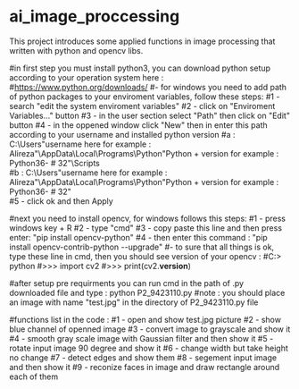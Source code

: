 # ai_image_proccessing
This project introduces some applied functions in image processing that written with python and opencv libs.

#in first step you must install python3, you can download python setup according to your operation system here :
#https://www.python.org/downloads/
#- for windows you need to add path of python packages to your enviroment variables, follow these steps:
#1 - search "edit the system enviroment variables"
#2 - click on "Enviroment Variables..." button
#3 - in the user section select "Path" then click on "Edit" button
#4 - in the oppened window click "New" then in enter this path according to your username and installed python version
#a : C:\Users\"username here for example : Alireza"\AppData\Local\Programs\Python\"Python + version for example : Python36-           #         32"\Scripts\
#b : C:\Users\"username here for example : Alireza"\AppData\Local\Programs\Python\"Python + version for example : Python36-           #         32"\
#5 - click ok and then Apply 
  
#next you need to install opencv, for windows follows this steps:
#1 - press windows key + R
#2 - type "cmd"
#3 - copy paste this line and then press enter: "pip install opencv-python"
#4 - then enter this command : "pip install opencv-contrib-python --upgrade"
#- to sure that all things is ok, type these line in cmd, then you should see version of your opencv :
#C:\> python
#>>> import cv2
#>>> print(cv2.__version__)
    
#after setup pre requirments you can run cmd in the path of .py downloaded file and type : python P2_9423110.py
#note : you should place an image with name "test.jpg" in the directory of P2_9423110.py file

#functions list in the code : 
#1 - open and show test.jpg picture
#2 - show blue channel of openned image
#3 - convert image to grayscale and show it
#4 - smooth gray scale image with Gaussian filter and then show it
#5 - rotate input image 90 degree and show it
#6 - change width but take height no change
#7 - detect edges and show them
#8 - segement input image and then show it
#9 - reconize faces in image and draw rectangle around each of them
